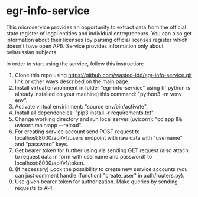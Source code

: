 # egr-info-service
This microservice provides an opportunity to extract data from the official state register of legal entities and individual entrepreneurs. You can also get information about their licenses (by parsing official licenses register which doesn't have open API). Service provides information only about belarussian subjects.

In order to start using the service, follow this instruction:
1. Clone this repo using https://github.com/wasted-idd/egr-info-service.git link or other ways described on the main page.
2. Install virtual environment in folder "egr-info-service" using (if python is already installed on your machine) this command: "python3 -m venv env".
3. Activate virtual envirinment: "source env/bin/activate".
4. Install all dependencies: "pip3 install -r requirements.txt".
5. Change working directory and run local server (uvicorn): "cd app && uvicorn main:app --reload".
6. For creating service account send POST request to localhost:8000/api/v1/users endpoint with raw data with "username" and "password" keys.
7. Get bearer token for further using via sending GET request (also attach to request data in form with username and password) to localhost:8000/api/v1/token.
8. (If necessary) Lock the possibility to create new service accounts (you can just comment handle (function) "create_user" in auth/routers.py).
9. Use given bearer token for authorization. Make queries by sending requests to API.